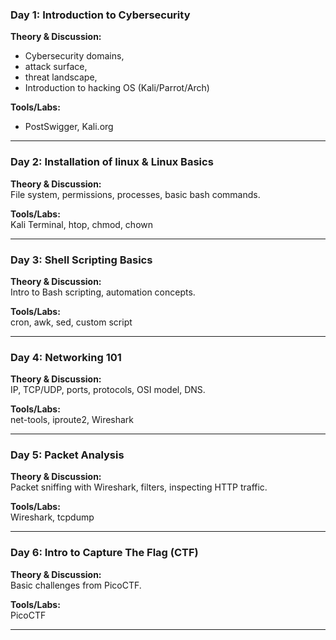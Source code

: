 ### Day 1: Introduction to Cybersecurity

**Theory & Discussion:**  
- Cybersecurity domains, 
- attack surface, 
- threat landscape, 
- Introduction to hacking OS (Kali/Parrot/Arch)

**Tools/Labs:** 
- PostSwigger, Kali.org

---
### Day 2: Installation of linux & Linux Basics

**Theory & Discussion:**  
File system, permissions, processes, basic bash commands.

**Tools/Labs:**  
Kali Terminal, htop, chmod, chown

---
### Day 3: Shell Scripting Basics

**Theory & Discussion:**  
Intro to Bash scripting, automation concepts.

**Tools/Labs:**  
cron, awk, sed, custom script

---
### Day 4: Networking 101

**Theory & Discussion:**  
IP, TCP/UDP, ports, protocols, OSI model, DNS.

**Tools/Labs:**  
net-tools, iproute2, Wireshark

---
### Day 5: Packet Analysis

**Theory & Discussion:**  
Packet sniffing with Wireshark, filters, inspecting HTTP traffic.

**Tools/Labs:**  
Wireshark, tcpdump

---
### Day 6: Intro to Capture The Flag (CTF)

**Theory & Discussion:**  
Basic challenges from PicoCTF.

**Tools/Labs:**  
PicoCTF

---
